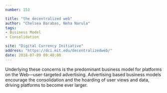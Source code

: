 ```yaml
---
number: 153

title: "the decentralized web"
author: "Chelsea Barabas, Neha Narula"
tags:
- Business Model
- Consolidation

site: "Digital Currency Initiative"
address: "https://dci.mit.edu/decentralizedweb/"
date: 2018-07-09 09:40:00
---
```


Underlying these concerns is the predominant business model for platforms on the Web—user-targeted advertising. Advertising based business models encourage the consolidation and the hoarding of user views and data, driving platforms to become ever larger.
